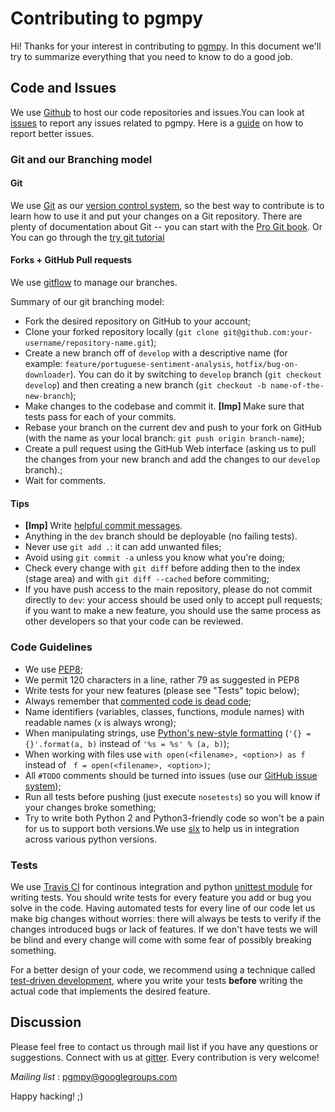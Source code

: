 # Contributing to pgmpy

Hi! Thanks for your interest in contributing to [pgmpy](https://pgmpy.org).
In this document we'll try to summarize everything that you need to know to do a good job.


## Code and Issues

We use [Github](https://github.com/pgmpy/pgmpy) to host our code repositories
and issues.You can look at [issues](https://github.com/pgmpy/pgmpy/issues) to report any
issues related to pgmpy. Here is a [guide](https://guides.github.com/features/issues/)
on how to report better issues.

### Git and our Branching model

#### Git

We use [Git](http://git-scm.com/) as our [version control
system](http://en.wikipedia.org/wiki/Revision_control), so the best way to
contribute is to learn how to use it and put your changes on a Git repository.
There are plenty of documentation about Git -- you can start with the [Pro Git
book](http://git-scm.com/book/).
Or You can go through the [try git tutorial](https://try.github.io/levels/1/challenges/1
)

#### Forks + GitHub Pull requests

We use
[gitflow](http://nvie.com/posts/a-successful-git-branching-model/) to manage our
branches.

Summary of our git branching model:
- Fork the desired repository on GitHub to your account;
- Clone your forked repository locally
  (`git clone git@github.com:your-username/repository-name.git`);
- Create a new branch off of `develop` with a descriptive name (for example:
  `feature/portuguese-sentiment-analysis`, `hotfix/bug-on-downloader`). You can
  do it by switching to `develop` branch (`git checkout develop`) and then
  creating a new branch (`git checkout -b name-of-the-new-branch`);
- Make changes to the codebase and commit it. <b> [Imp] </b> Make sure that tests pass for each of your commits.
- Rebase your branch on the current dev and push to your fork on GitHub (with the name as your local branch:
  `git push origin branch-name`);
- Create a pull request using the GitHub Web interface (asking us to pull the
  changes from your new branch and add the changes to our `develop` branch).;
- Wait for comments.


#### Tips

- <b> [Imp] </b>  Write [helpful commit
  messages](http://robots.thoughtbot.com/5-useful-tips-for-a-better-commit-message).
- Anything in the `dev` branch should be deployable (no failing tests).
- Never use `git add .`: it can add unwanted files;
- Avoid using `git commit -a` unless you know what you're doing;
- Check every change with `git diff` before adding then to the index (stage
  area) and with `git diff --cached` before commiting;
- If you have push access to the main repository, please do not commit directly
  to `dev`: your access should be used only to accept pull requests; if you
  want to make a new feature, you should use the same process as other
  developers so that your code can be reviewed.


### Code Guidelines

- We use [PEP8](http://www.python.org/dev/peps/pep-0008/);
- We permit 120 characters in a line, rather 79 as suggested in PEP8
- Write tests for your new features (please see "Tests" topic below);
- Always remember that [commented code is dead
  code](http://www.codinghorror.com/blog/2008/07/coding-without-comments.html);
- Name identifiers (variables, classes, functions, module names) with readable
  names (`x` is always wrong);
- When manipulating strings, use [Python's new-style
  formatting](http://docs.python.org/library/string.html#format-string-syntax)
  (`'{} = {}'.format(a, b)` instead of `'%s = %s' % (a, b)`);
- When working with files use `with open(<filename>, <option>) as f` instead of
  ` f = open(<filename>, <option>)`;
- All `#TODO` comments should be turned into issues (use our
  [GitHub issue system](https://github.com/pgmpy/pgmpy/issues));
- Run all tests before pushing (just execute `nosetests`) so you will know if your
  changes broke something;
- Try to write both Python 2 and Python3-friendly code so won't be a pain for
  us to support both versions.We use [six](https://pypi.python.org/pypi/six) to help
  us in integration across various python versions.


### Tests

We use [Travis CI](https://travis-ci.org/) for continous integration
and python [unittest module](https://docs.python.org/2/library/unittest.html) for writing tests.
You should write tests for every feature you add or bug you solve in the code.
Having automated tests for every line of our code let us make big changes
without worries: there will always be tests to verify if the changes introduced
bugs or lack of features. If we don't have tests we will be blind and every
change will come with some fear of possibly breaking something.

For a better design of your code, we recommend using a technique called
[test-driven development](https://en.wikipedia.org/wiki/Test-driven_development),
where you write your tests **before** writing the actual code that implements
the desired feature.


## Discussion

Please feel free to contact us through mail list if
you have any questions or suggestions.
Connect with us at [gitter](https://gitter.im/pgmpy/pgmpy).
Every contribution is very welcome!

*Mailing list* : pgmpy@googlegroups.com

Happy hacking! ;)
